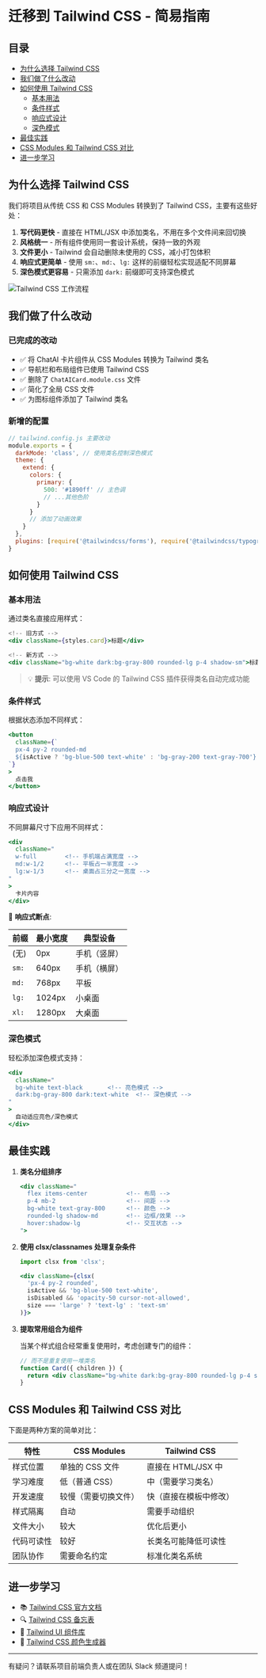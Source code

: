 # 迁移到 Tailwind CSS - 简易指南

## 目录

- [为什么选择 Tailwind CSS](#为什么选择-tailwind-css)
- [我们做了什么改动](#我们做了什么改动)
- [如何使用 Tailwind CSS](#如何使用-tailwind-css)
  - [基本用法](#基本用法)
  - [条件样式](#条件样式)
  - [响应式设计](#响应式设计)
  - [深色模式](#深色模式)
- [最佳实践](#最佳实践)
- [CSS Modules 和 Tailwind CSS 对比](#css-modules-和-tailwind-css-对比)
- [进一步学习](#进一步学习)

## 为什么选择 Tailwind CSS

我们将项目从传统 CSS 和 CSS Modules 转换到了 Tailwind CSS，主要有这些好处：

1. **写代码更快** - 直接在 HTML/JSX 中添加类名，不用在多个文件间来回切换
2. **风格统一** - 所有组件使用同一套设计系统，保持一致的外观
3. **文件更小** - Tailwind 会自动删除未使用的 CSS，减小打包体积
4. **响应式更简单** - 使用 `sm:`、`md:`、`lg:` 这样的前缀轻松实现适配不同屏幕
5. **深色模式更容易** - 只需添加 `dark:` 前缀即可支持深色模式

![Tailwind CSS 工作流程](https://example.com/tailwind-workflow.png)

## 我们做了什么改动

### 已完成的改动

- ✅ 将 ChatAI 卡片组件从 CSS Modules 转换为 Tailwind 类名
- ✅ 导航栏和布局组件已使用 Tailwind CSS
- ✅ 删除了 `ChatAICard.module.css` 文件
- ✅ 简化了全局 CSS 文件
- ✅ 为图标组件添加了 Tailwind 类名

### 新增的配置

```javascript
// tailwind.config.js 主要改动
module.exports = {
  darkMode: 'class', // 使用类名控制深色模式
  theme: {
    extend: {
      colors: {
        primary: {
          500: '#1890ff' // 主色调
          // ...其他色阶
        }
      }
      // 添加了动画效果
    }
  },
  plugins: [require('@tailwindcss/forms'), require('@tailwindcss/typography')]
}
```

## 如何使用 Tailwind CSS

### 基本用法

通过类名直接应用样式：

```jsx
<!-- 旧方式 -->
<div className={styles.card}>标题</div>

<!-- 新方式 -->
<div className="bg-white dark:bg-gray-800 rounded-lg p-4 shadow-sm">标题</div>
```

> 💡 **提示**: 可以使用 VS Code 的 Tailwind CSS 插件获得类名自动完成功能

### 条件样式

根据状态添加不同样式：

```jsx
<button
  className={`
  px-4 py-2 rounded-md 
  ${isActive ? 'bg-blue-500 text-white' : 'bg-gray-200 text-gray-700'}
`}
>
  点击我
</button>
```

### 响应式设计

不同屏幕尺寸下应用不同样式：

```jsx
<div
  className="
  w-full        <!-- 手机端占满宽度 -->
  md:w-1/2      <!-- 平板占一半宽度 -->
  lg:w-1/3      <!-- 桌面占三分之一宽度 -->
"
>
  卡片内容
</div>
```

📱 **响应式断点**:

| 前缀  | 最小宽度 | 典型设备     |
| ----- | -------- | ------------ |
| (无)  | 0px      | 手机（竖屏） |
| `sm:` | 640px    | 手机（横屏） |
| `md:` | 768px    | 平板         |
| `lg:` | 1024px   | 小桌面       |
| `xl:` | 1280px   | 大桌面       |

### 深色模式

轻松添加深色模式支持：

```jsx
<div
  className="
  bg-white text-black       <!-- 亮色模式 -->
  dark:bg-gray-800 dark:text-white  <!-- 深色模式 -->
"
>
  自动适应亮色/深色模式
</div>
```

## 最佳实践

1. **类名分组排序**

   ```jsx
   <div className="
     flex items-center           <!-- 布局 -->
     p-4 mb-2                    <!-- 间距 -->
     bg-white text-gray-800      <!-- 颜色 -->
     rounded-lg shadow-md        <!-- 边框/效果 -->
     hover:shadow-lg             <!-- 交互状态 -->
   ">
   ```

2. **使用 clsx/classnames 处理复杂条件**

   ```jsx
   import clsx from 'clsx';

   <div className={clsx(
     'px-4 py-2 rounded',
     isActive && 'bg-blue-500 text-white',
     isDisabled && 'opacity-50 cursor-not-allowed',
     size === 'large' ? 'text-lg' : 'text-sm'
   )}>
   ```

3. **提取常用组合为组件**

   当某个样式组合经常重复使用时，考虑创建专门的组件：

   ```jsx
   // 而不是重复使用一堆类名
   function Card({ children }) {
     return <div className="bg-white dark:bg-gray-800 rounded-lg p-4 shadow-sm">{children}</div>
   }
   ```

## CSS Modules 和 Tailwind CSS 对比

下面是两种方案的简单对比：

| 特性       | CSS Modules          | Tailwind CSS           |
| ---------- | -------------------- | ---------------------- |
| 样式位置   | 单独的 CSS 文件      | 直接在 HTML/JSX 中     |
| 学习难度   | 低（普通 CSS）       | 中（需要学习类名）     |
| 开发速度   | 较慢（需要切换文件） | 快（直接在模板中修改） |
| 样式隔离   | 自动                 | 需要手动组织           |
| 文件大小   | 较大                 | 优化后更小             |
| 代码可读性 | 较好                 | 长类名可能降低可读性   |
| 团队协作   | 需要命名约定         | 标准化类名系统         |

## 进一步学习

- 📚 [Tailwind CSS 官方文档](https://tailwindcss.com/docs)
- 🔍 [Tailwind CSS 备忘表](https://nerdcave.com/tailwind-cheat-sheet)
- 🧩 [Tailwind UI 组件库](https://tailwindui.com/components)
- 🎨 [Tailwind CSS 颜色生成器](https://tailwindcolorgenerator.com/)

---

有疑问？请联系项目前端负责人或在团队 Slack 频道提问！
